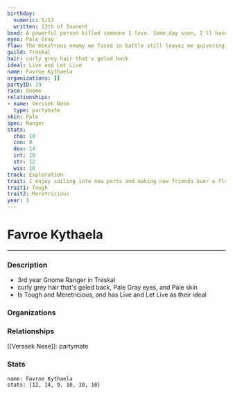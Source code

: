 ```yaml
---
birthday:
  numeric: 5/13
  written: 13th of Iounent
bond: A powerful person killed someone I love. Some day soon, I'll have my revenge.
eyes: Pale Gray
flaw: The monstrous enemy we faced in battle still leaves me quivering with fear.
guild: Treskal
hair: curly grey hair that's geled back
ideal: Live and Let Live
name: Favroe Kythaela
organizations: []
partyID: 19
race: Gnome
relationships:
- name: Verssek Nese
  type: partymate
skin: Pale
spec: Ranger
stats:
  cha: 10
  con: 9
  dex: 14
  int: 10
  str: 12
  wis: 10
track: Exploration
trait: I enjoy sailing into new ports and making new friends over a flagon of ale.
trait1: Tough
trait2: Meretricious
year: 3
---
```

# Favroe Kythaela
---
### Description
- 3rd year Gnome Ranger in Treskal
- curly grey hair that's geled back, Pale Gray eyes, and Pale skin
- Is Tough and Meretricious, and has Live and Let Live as their ideal

### Organizations
### Relationships
[[Verssek Nese]]: partymate
### Stats
```statblock
name: Favroe Kythaela
stats: [12, 14, 9, 10, 10, 10]
```